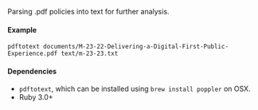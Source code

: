 Parsing .pdf policies into text for further analysis.

#### Example

`pdftotext documents/M-23-22-Delivering-a-Digital-First-Public-Experience.pdf text/m-23-23.txt`

#### Dependencies

* `pdftotext`, which can be installed using `brew install poppler` on OSX.
* Ruby 3.0+
